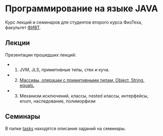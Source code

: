 # Программирование на языке JAVA

Курс лекций и семинаров для студентов второго курса ФизТеха, факультет
[ФИВТ](http://fivt.fizteh.ru).

## Лекции
Презентации прошедших лекций:
* 01. JVM, JLS, примитивные типы, стек и куча.
* 02. [Массивы, операции с примитивными типам, Object, String, equals.](http://yadi.sk/d/Ucj7jVOTuq82)
* 03. Механизм исключений, классы, nested классы, интерфейсы, enum, наследование, полиморфизм

## Семинары
В папке [tasks](fizteh-java-task/tasks) находятся описания заданий на семинары.
